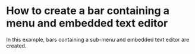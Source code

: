 # How to create a bar containing a menu and embedded text editor


<p>In this example, bars containing a sub-menu and embedded text editor are created.</p>

<br/>


